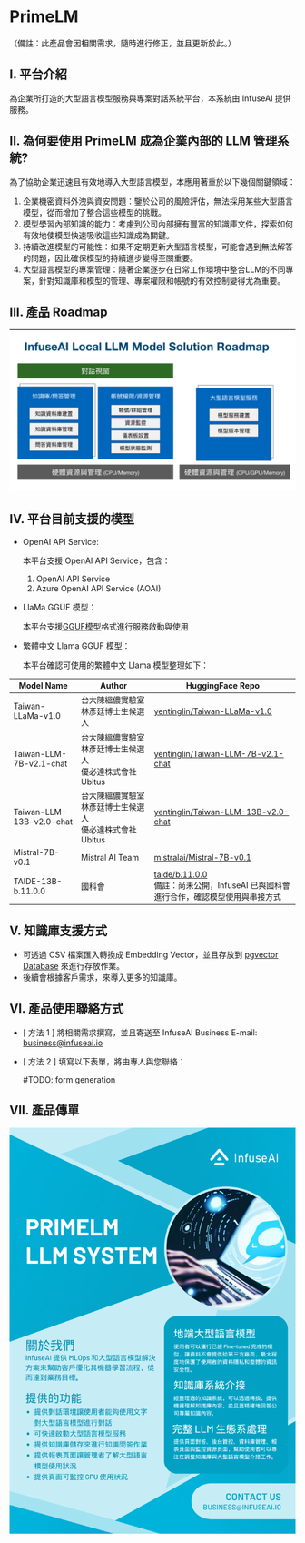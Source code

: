 # PrimeLM

（備註：此產品會因相關需求，隨時進行修正，並且更新於此。）

## I. 平台介紹

為企業所打造的大型語言模型服務與專案對話系統平台，本系統由 InfuseAI 提供服務。

## II. 為何要使用 PrimeLM 成為企業內部的 LLM 管理系統?

為了協助企業迅速且有效地導入大型語言模型，本應用著重於以下幾個關鍵領域：

1. 企業機密資料外洩與資安問題：鑒於公司的風險評估，無法採用某些大型語言模型，從而增加了整合這些模型的挑戰。
2. 模型學習內部知識的能力：考慮到公司內部擁有豐富的知識庫文件，探索如何有效地使模型快速吸收這些知識成為關鍵。
3. 持續改進模型的可能性：如果不定期更新大型語言模型，可能會遇到無法解答的問題，因此確保模型的持續進步變得至關重要。
4. 大型語言模型的專案管理：隨著企業逐步在日常工作環境中整合LLM的不同專案，針對知識庫和模型的管理、專案權限和帳號的有效控制變得尤為重要。

## III. 產品 Roadmap

![PrimeLM Solution Roadmap](./img/primelm-roadmap.png)

## IV. 平台目前支援的模型

- OpenAI API Service: 

  本平台支援 OpenAI API Service，包含：

  1. OpenAI API Service
  2. Azure OpenAI API Service (AOAI)

- LlaMa GGUF 模型：

  本平台支援[GGUF模型](https://huggingface.co/models?search=gguf)格式進行服務啟動與使用

- 繁體中文 Llama GGUF 模型：

  本平台確認可使用的繁體中文 Llama 模型整理如下：

| Model Name               | Author                                                    | HuggingFace Repo                                                                                                      |
|--------------------------|-----------------------------------------------------------|-----------------------------------------------------------------------------------------------------------------------|
| Taiwan-LLaMa-v1.0        | 台大陳縕儂實驗室 林彥廷博士生候選人                       | [yentinglin/Taiwan-LLaMa-v1.0](https://huggingface.co/yentinglin/Taiwan-LLaMa-v1.0)                                   |
| Taiwan-LLM-7B-v2.1-chat  | 台大陳縕儂實驗室 林彥廷博士生候選人 <br> 優必達株式會社 Ubitus | [yentinglin/Taiwan-LLM-7B-v2.1-chat](https://huggingface.co/yentinglin/Taiwan-LLM-7B-v2.1-chat)                       |
| Taiwan-LLM-13B-v2.0-chat | 台大陳縕儂實驗室 林彥廷博士生候選人 <br> 優必達株式會社 Ubitus | [yentinglin/Taiwan-LLM-13B-v2.0-chat](https://huggingface.co/yentinglin/Taiwan-LLM-13B-v2.0-chat)                     |
| Mistral-7B-v0.1          | Mistral AI Team                                           | [mistralai/Mistral-7B-v0.1](https://huggingface.co/mistralai/Mistral-7B-v0.1)                                         |
| TAIDE-13B-b.11.0.0       | 國科會                                                    | [taide/b.11.0.0](https://huggingface.co/taide/b.11.0.0) <br> 備註：尚未公開，InfuseAI 已與國科會進行合作，確認模型使用與串接方式 |

## V. 知識庫支援方式

- 可透過 CSV 檔案匯入轉換成 Embedding Vector，並且存放到 [pgvector Database](https://github.com/pgvector/pgvector) 來進行存放作業。
- 後續會根據客戶需求，來導入更多的知識庫。

## VI. 產品使用聯絡方式

- [ 方法 1 ] 將相關需求撰寫，並且寄送至 InfuseAI Business E-mail: [business@infuseai.io](mailto:user@example.com)
- [ 方法 2 ] 填寫以下表單，將由專人與您聯絡：

  #TODO: form generation

## VII. 產品傳單

![PrimeLM flyer](./img/primelm-flyer.png)